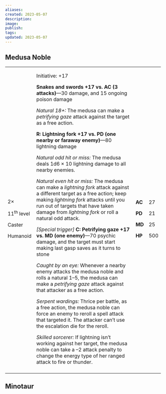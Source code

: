 ```yaml
---
aliases: 
created: 2023-05-07
description: 
image: 
publish: 
tags: 
updated: 2023-05-07
---
```


## Medusa Noble

<table>
<colgroup>
<col style="width: 16%" />
<col style="width: 71%" />
<col style="width: 5%" />
<col style="width: 6%" />
</colgroup>
<tbody>
<tr class="odd">
<td><p>2×</p>
<p>11<sup>th</sup> level</p>
<p>Caster</p>
<p>Humanoid</p></td>
<td><p>Initiative: +17</p>
<p><strong>Snakes and swords +17 vs. AC (3 attacks)</strong>—30 damage,
and 15 ongoing poison damage</p>
<p><em>Natural 18+:</em> The medusa can make a <em>petrifying gaze</em>
attack against the target as a free action.</p>
<p><strong>R: Lightning fork +17 vs. PD (one nearby or faraway
enemy)</strong>—80 lightning damage</p>
<p><em>Natural odd hit or miss:</em> The medusa deals 1d6 × 10 lightning
damage to all nearby enemies.</p>
<p><em>Natural even hit or miss:</em> The medusa can make a
<em>lightning fork</em> attack against a different target as a free
action; keep making <em>lightning fork</em> attacks until you run out of
targets that have taken damage from <em>lightning fork</em> or roll a
natural odd attack.</p>
<p><em>[Special trigger]</em> <strong>C: Petrifying gaze +17 vs. MD (one
enemy)</strong>—70 psychic damage, and the target must start making last
gasp saves as it turns to stone</p>
<p><em>Caught by an eye:</em> Whenever a nearby enemy attacks the medusa
noble and rolls a natural 1–5, the medusa can make a <em>petrifying
gaze</em> attack against that attacker as a free action.</p>
<p><em>Serpent wardings:</em> Thrice per battle, as a free action, the
medusa noble can force an enemy to reroll a spell attack that targeted
it. The attacker can’t use the escalation die for the reroll.</p>
<p><em>Skilled sorcerer:</em> If lightning isn’t working against her
target, the medusa noble can take a –2 attack penalty to change the
energy type of her ranged attack to fire or thunder.</p></td>
<td><p><strong>AC</strong></p>
<p><strong>PD</strong></p>
<p><strong>MD</strong></p>
<p><strong>HP</strong></p></td>
<td><p>27</p>
<p>21</p>
<p>25</p>
<p>500</p></td>
</tr>
<tr class="even">
<td></td>
<td></td>
<td></td>
<td></td>
</tr>
</tbody>
</table>

## Minotaur